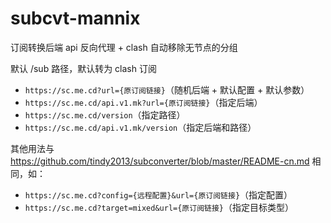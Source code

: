# subcvt-mannix

订阅转换后端 api 反向代理 + clash 自动移除无节点的分组

默认 /sub 路径，默认转为 clash 订阅

- `https://sc.me.cd?url={原订阅链接}`（随机后端 + 默认配置 + 默认参数）
- `https://sc.me.cd/api.v1.mk?url={原订阅链接}`（指定后端）
- `https://sc.me.cd/version`（指定路径）
- `https://sc.me.cd/api.v1.mk/version`（指定后端和路径）

其他用法与 https://github.com/tindy2013/subconverter/blob/master/README-cn.md 相同，如：

- `https://sc.me.cd?config={远程配置}&url={原订阅链接}`（指定配置）
- `https://sc.me.cd?target=mixed&url={原订阅链接}`（指定目标类型）

